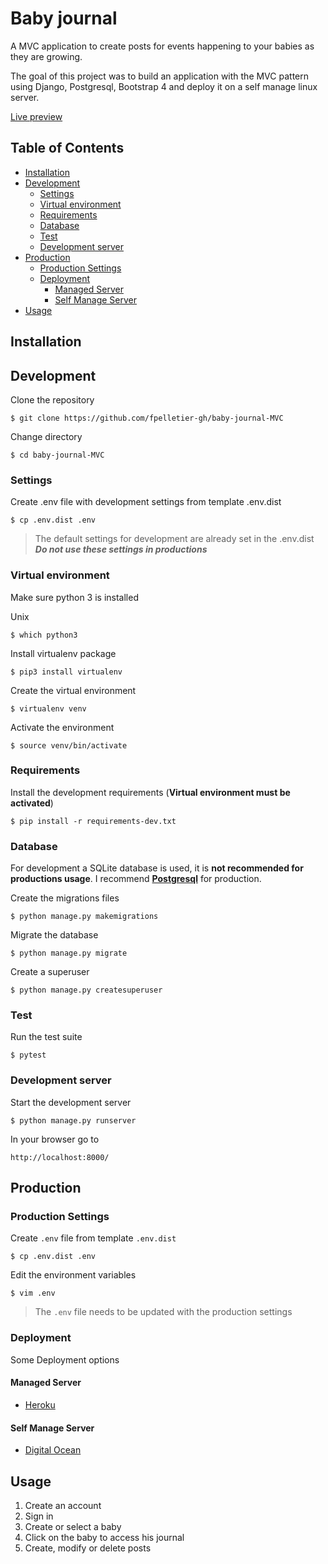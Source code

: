 # Baby journal

A MVC application to create posts for events happening to your babies as they are growing.

The goal of this project was to build an application with the MVC pattern using Django, Postgresql, Bootstrap 4 and deploy it on a self manage linux server.

[Live preview](https://babyjournal.francispelletier.ca)

## Table of Contents

<!-- vim-markdown-toc GFM -->

- [Installation](#installation)
- [Development](#development)
  - [Settings](#settings)
  - [Virtual environment](#virtual-environment)
  - [Requirements](#requirements)
  - [Database](#database)
  - [Test](#test)
  - [Development server](#development-server)
- [Production](#production)
  - [Production Settings](#production-settings)
  - [Deployment](#deployment)
    - [Managed Server](#managed-server)
    - [Self Manage Server](#self-manage-server)
- [Usage](#usage)

<!-- vim-markdown-toc -->

## Installation

## Development

Clone the repository

```
$ git clone https://github.com/fpelletier-gh/baby-journal-MVC
```

Change directory

```
$ cd baby-journal-MVC
```

### Settings

Create .env file with development settings from template .env.dist

```
$ cp .env.dist .env
```

> The default settings for development are already set in the .env.dist  
> **_Do not use these settings in productions_**

### Virtual environment

Make sure python 3 is installed

Unix

```
$ which python3
```

Install virtualenv package

```
$ pip3 install virtualenv
```

Create the virtual environment

```
$ virtualenv venv
```

Activate the environment

```
$ source venv/bin/activate
```

### Requirements

Install the development requirements (**Virtual environment must be activated**)

```
$ pip install -r requirements-dev.txt
```

### Database

For development a SQLite database is used, it is **not recommended for productions usage**. I recommend **[Postgresql](https://www.postgresql.org/)** for production.

Create the migrations files

```
$ python manage.py makemigrations
```

Migrate the database

```
$ python manage.py migrate
```

Create a superuser

```
$ python manage.py createsuperuser
```

### Test

Run the test suite

```
$ pytest
```

### Development server

Start the development server

```
$ python manage.py runserver
```

In your browser go to

```
http://localhost:8000/
```

## Production

### Production Settings

Create `.env` file from template `.env.dist`

```
$ cp .env.dist .env
```

Edit the environment variables

```
$ vim .env
```

> The `.env` file needs to be updated with the production settings

### Deployment

Some Deployment options

#### Managed Server

- [Heroku](https://www.heroku.com/python)

#### Self Manage Server

- [Digital Ocean](https://www.digitalocean.com/products/droplets)

## Usage

1. Create an account
2. Sign in
3. Create or select a baby
4. Click on the baby to access his journal
5. Create, modify or delete posts
